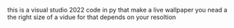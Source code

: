 this is a visual studio 2022 code in py that make a live wallpaper 
you nead a the right size of a vidue for that depends on your resoltion
